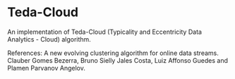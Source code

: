 # Teda-Cloud
An implementation of Teda-Cloud (Typicality and Eccentricity Data Analytics - Cloud) algorithm.

References: A new evolving clustering algorithm for online data streams. Clauber Gomes Bezerra, Bruno Sielly Jales Costa, Luiz Affonso Guedes and Plamen Parvanov Angelov.
